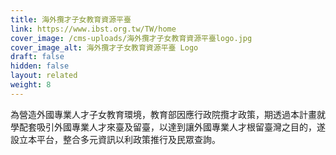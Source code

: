 ```yaml
---
title: 海外攬才子女教育資源平臺
link: https://www.ibst.org.tw/TW/home
cover_image: /cms-uploads/海外攬才子女教育資源平臺logo.jpg
cover_image_alt: 海外攬才子女教育資源平臺 Logo
draft: false
hidden: false
layout: related
weight: 8
---
```

為營造外國專業人才子女教育環境，教育部因應行政院攬才政策，期透過本計畫就學配套吸引外國專業人才來臺及留臺，以達到讓外國專業人才根留臺灣之目的，遂設立本平台，整合多元資訊以利政策推行及民眾查詢。